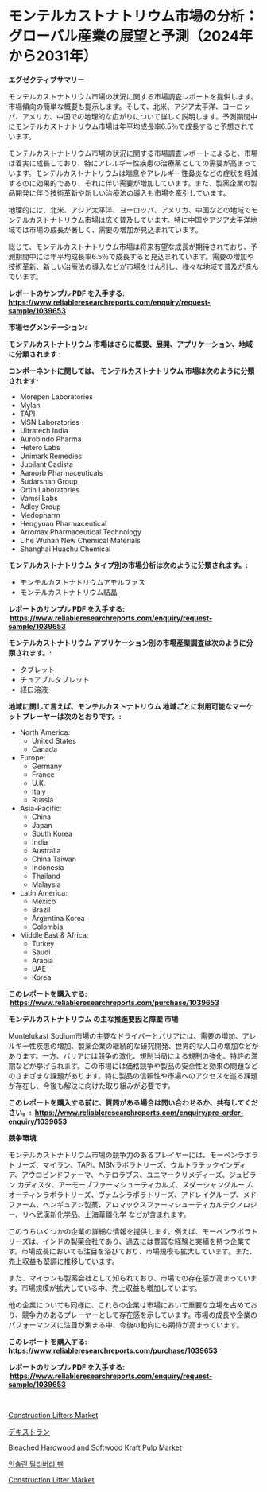 <p><h1>モンテルカストナトリウム市場の分析：グローバル産業の展望と予測（2024年から2031年）</h1></p><p><strong>エグゼクティブサマリー</strong></p>
<p><p>モンテルカストナトリウム市場の状況に関する市場調査レポートを提供します。市場傾向の簡単な概要も提示します。そして、北米、アジア太平洋、ヨーロッパ、アメリカ、中国での地理的な広がりについて詳しく説明します。予測期間中にモンテルカストナトリウム市場は年平均成長率6.5％で成長すると予想されています。</p><p>モンテルカストナトリウム市場の状況に関する市場調査レポートによると、市場は着実に成長しており、特にアレルギー性疾患の治療薬としての需要が高まっています。モンテルカストナトリウムは喘息やアレルギー性鼻炎などの症状を軽減するのに効果的であり、それに伴い需要が増加しています。また、製薬企業の製品開発に伴う技術革新や新しい治療法の導入も市場を牽引しています。</p><p>地理的には、北米、アジア太平洋、ヨーロッパ、アメリカ、中国などの地域でモンテルカストナトリウム市場は広く普及しています。特に中国やアジア太平洋地域では市場の成長が著しく、需要の増加が見込まれています。</p><p>総じて、モンテルカストナトリウム市場は将来有望な成長が期待されており、予測期間中には年平均成長率6.5％で成長すると見込まれています。需要の増加や技術革新、新しい治療法の導入などが市場をけん引し、様々な地域で普及が進んでいます。</p></p>
<p><strong>レポートのサンプル PDF を入手する: <a href="https://www.reliableresearchreports.com/enquiry/request-sample/1039653">https://www.reliableresearchreports.com/enquiry/request-sample/1039653</a></strong></p>
<p><strong>市場セグメンテーション:</strong></p>
<p><strong> モンテルカストナトリウム 市場はさらに概要、展開、アプリケーション、地域に分類されます :</strong></p>
<p><strong>コンポーネントに関しては、 モンテルカストナトリウム 市場は次のように分類されます: &nbsp;</strong></p>
<p><ul><li>Morepen Laboratories</li><li>Mylan</li><li>TAPI</li><li>MSN Laboratories</li><li>Ultratech India</li><li>Aurobindo Pharma</li><li>Hetero Labs</li><li>Unimark Remedies</li><li>Jubilant Cadista</li><li>Aamorb Pharmaceuticals</li><li>Sudarshan Group</li><li>Ortin Laboratories</li><li>Vamsi Labs</li><li>Adley Group</li><li>Medopharm</li><li>Hengyuan Pharmaceutical</li><li>Arromax Pharmaceutical Technology</li><li>Lihe Wuhan New Chemical Materials</li><li>Shanghai Huachu Chemical</li></ul></p>
<p><strong> モンテルカストナトリウム タイプ別の市場分析は次のように分類されます。:</strong></p>
<p><ul><li>モンテルカストナトリウムアモルファス</li><li>モンテルカストナトリウム結晶</li></ul></p>
<p><strong>レポートのサンプル PDF を入手する: &nbsp;<a href="https://www.reliableresearchreports.com/enquiry/request-sample/1039653">https://www.reliableresearchreports.com/enquiry/request-sample/1039653</a></strong></p>
<p><strong> モンテルカストナトリウム アプリケーション別の市場産業調査は次のように分類されます。:</strong></p>
<p><ul><li>タブレット</li><li>チュアブルタブレット</li><li>経口溶液</li></ul></p>
<p><strong>地域に関して言えば、モンテルカストナトリウム 地域ごとに利用可能なマーケットプレーヤーは次のとおりです。:</strong></p>
<p><ul>
    <li>
        North America:
        <ul>
            <li>United States</li>
            <li>Canada</li>
        </ul>
    </li>
    <li>
        Europe:
        <ul>
            <li>Germany</li>
            <li>France</li>
            <li>U.K.</li>
            <li>Italy</li>
            <li>Russia</li>
        </ul>
    </li>
    <li>
        Asia-Pacific:
        <ul>
            <li>China</li>
            <li>Japan</li>
            <li>South Korea</li>
            <li>India</li>
            <li>Australia</li>
            <li>China Taiwan</li>
            <li>Indonesia</li>
            <li>Thailand</li>
            <li>Malaysia</li>
        </ul>
    </li>
    <li>
        Latin America:
        <ul>
            <li>Mexico</li>
            <li>Brazil</li>
            <li>Argentina Korea</li>
            <li>Colombia</li>
        </ul>
    </li>
    <li>
        Middle East & Africa:
        <ul>
            <li>Turkey</li>
            <li>Saudi</li>
            <li>Arabia</li>
            <li>UAE</li>
            <li>Korea</li>
        </ul>
    </li>
    </ul></p>
<p><strong>このレポートを購入する: &nbsp;<a href="https://www.reliableresearchreports.com/purchase/1039653">https://www.reliableresearchreports.com/purchase/1039653</a></strong></p>
<p><strong>モンテルカストナトリウム の主な推進要因と障壁 市場</strong></p>
<p><p>Montelukast Sodium市場の主要なドライバーとバリアには、需要の増加、アレルギー性疾患の増加、製薬企業の継続的な研究開発、世界的な人口の増加などがあります。一方、バリアには競争の激化、規制当局による規制の強化、特許の満期などが挙げられます。この市場には価格競争や製品の安全性と効果の問題などのさまざまな課題があります。特に製品の信頼性や市場へのアクセスを巡る課題が存在し、今後も解決に向けた取り組みが必要です。</p></p>
<p><strong>このレポートを購入する前に、質問がある場合は問い合わせるか、共有してください。:&nbsp; <a href="https://www.reliableresearchreports.com/enquiry/pre-order-enquiry/1039653">https://www.reliableresearchreports.com/enquiry/pre-order-enquiry/1039653</a></strong></p>
<p><strong>競争環境</strong></p>
<p><p>モンテルカストナトリウム市場の競争力のあるプレイヤーには、モーペンラボラトリーズ、マイラン、TAPI、MSNラボラトリーズ、ウルトラテックインディア、アウロビンドファーマ、ヘテロラブス、ユニマークリメディーズ、ジュビラン カディスタ、アーモーブファーマシューティカルズ、スダーシャングループ、オーティンラボラトリーズ、ヴァムシラボラトリーズ、アドレイグループ、メドファーム、ヘンギュアン製薬、アロマックスファーマシューティカルテクノロジー、リヘ武漢新化学品、上海華雛化学 などが含まれます。</p><p>このうちいくつかの企業の詳細な情報を提供します。例えば、モーペンラボラトリーズは、インドの製薬会社であり、過去には豊富な経験と実績を持つ企業です。市場成長においても注目を浴びており、市場規模も拡大しています。また、売上収益も堅調に推移しています。</p><p>また、マイランも製薬会社として知られており、市場での存在感が高まっています。市場規模が拡大している中、売上収益も増加しています。</p><p>他の企業についても同様に、これらの企業は市場において重要な立場を占めており、競争力のあるプレーヤーとして存在感を示しています。市場の成長や企業のパフォーマンスに注目が集まる中、今後の動向にも期待が高まっています。</p></p>
<p><strong>このレポートを購入する: &nbsp; <a href="https://www.reliableresearchreports.com/purchase/1039653">https://www.reliableresearchreports.com/purchase/1039653</a></strong></p>
<p><strong>レポートのサンプル PDF を入手する: &nbsp;<a href="https://www.reliableresearchreports.com/enquiry/request-sample/1039653">https://www.reliableresearchreports.com/enquiry/request-sample/1039653</a></strong><strong></strong></p>
<p>&nbsp;</p>
<p><p><a href="https://issuu.com/reportprime-2/docs/construction-lifters-market-size-2030.pptx">Construction Lifters Market</a></p><p><a href="https://github.com/sghwr779811674/Market-Research-Report-List-1/blob/main/7407780298.md">デキストラン</a></p><p><a href="https://github.com/lbird53714/Market-Research-Report-List-3/blob/main/bleached-hardwood-and-softwood-kraft-pulp-market.md">Bleached Hardwood and Softwood Kraft Pulp Market</a></p><p><a href="https://github.com/vdhdwjyp90142/Market-Research-Report-List-1/blob/main/4081240194710.md">인슐린 딜리버리 펜</a></p><p><a href="https://issuu.com/reportprime-2/docs/construction-lifter-market-size-2030.pptx">Construction Lifter Market</a></p></p>